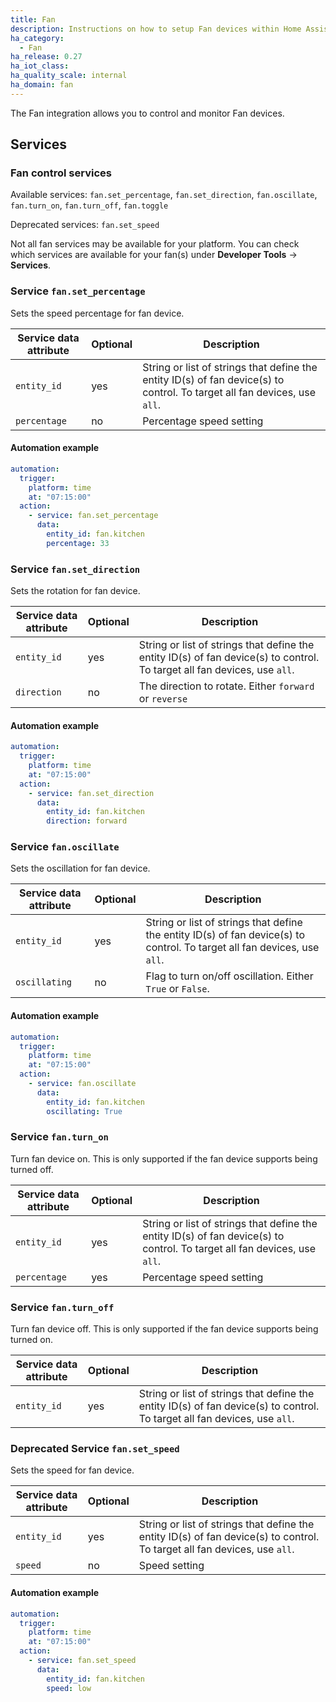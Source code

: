 ```yaml
---
title: Fan
description: Instructions on how to setup Fan devices within Home Assistant.
ha_category:
  - Fan
ha_release: 0.27
ha_iot_class:
ha_quality_scale: internal
ha_domain: fan
---
```


The Fan integration allows you to control and monitor Fan devices.

## Services

### Fan control services

Available services:
`fan.set_percentage`, `fan.set_direction`, `fan.oscillate`, `fan.turn_on`, `fan.turn_off`, `fan.toggle`

Deprecated services:
`fan.set_speed`

<div class='note'>

Not all fan services may be available for your platform. You can check which services are available for your fan(s) under **Developer Tools** -> **Services**.

</div>

### Service `fan.set_percentage`

Sets the speed percentage for fan device.

| Service data attribute | Optional | Description |
| ---------------------- | -------- | ----------- |
| `entity_id` | yes | String or list of strings that define the entity ID(s) of fan device(s) to control. To target all fan devices, use `all`.
| `percentage` | no | Percentage speed setting

#### Automation example

```yaml
automation:
  trigger:
    platform: time
    at: "07:15:00"
  action:
    - service: fan.set_percentage
      data:
        entity_id: fan.kitchen
        percentage: 33
```

### Service `fan.set_direction`

Sets the rotation for fan device.

| Service data attribute | Optional | Description |
| ---------------------- | -------- | ----------- |
| `entity_id` | yes | String or list of strings that define the entity ID(s) of fan device(s) to control. To target all fan devices, use `all`.
| `direction` | no | The direction to rotate. Either `forward` or `reverse`

#### Automation example

```yaml
automation:
  trigger:
    platform: time
    at: "07:15:00"
  action:
    - service: fan.set_direction
      data:
        entity_id: fan.kitchen
        direction: forward
```

### Service `fan.oscillate`

Sets the oscillation for fan device.

| Service data attribute | Optional | Description |
| ---------------------- | -------- | ----------- |
| `entity_id` | yes | String or list of strings that define the entity ID(s) of fan device(s) to control. To target all fan devices, use `all`.
| `oscillating` | no | Flag to turn on/off oscillation. Either `True` or `False`.

#### Automation example

```yaml
automation:
  trigger:
    platform: time
    at: "07:15:00"
  action:
    - service: fan.oscillate
      data:
        entity_id: fan.kitchen
        oscillating: True
```

### Service `fan.turn_on`

Turn fan device on. This is only supported if the fan device supports being turned off.

| Service data attribute | Optional | Description |
| ---------------------- | -------- | ----------- |
| `entity_id` | yes | String or list of strings that define the entity ID(s) of fan device(s) to control. To target all fan devices, use `all`.
| `percentage` | yes | Percentage speed setting

### Service `fan.turn_off`

Turn fan device off. This is only supported if the fan device supports being turned on.

| Service data attribute | Optional | Description |
| ---------------------- | -------- | ----------- |
| `entity_id` | yes | String or list of strings that define the entity ID(s) of fan device(s) to control. To target all fan devices, use `all`.


### Deprecated Service `fan.set_speed`

Sets the speed for fan device.

| Service data attribute | Optional | Description |
| ---------------------- | -------- | ----------- |
| `entity_id` | yes | String or list of strings that define the entity ID(s) of fan device(s) to control. To target all fan devices, use `all`.
| `speed` | no | Speed setting

#### Automation example

```yaml
automation:
  trigger:
    platform: time
    at: "07:15:00"
  action:
    - service: fan.set_speed
      data:
        entity_id: fan.kitchen
        speed: low
```
